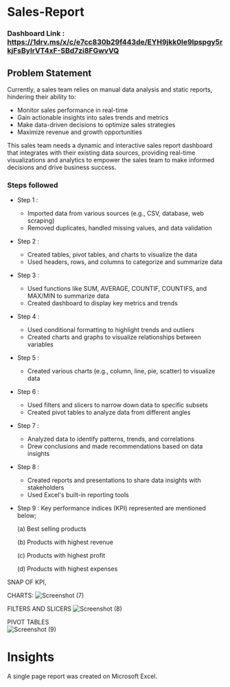 # Sales-Report

### Dashboard Link : https://1drv.ms/x/c/e7cc830b29f443de/EYH9jkk0le9Ipspgy5rkjFsByIrVT4xF-SBd7zi8FGwvVQ

## Problem Statement

Currently, a sales team relies on manual data analysis and static reports, hindering their ability to:

- Monitor sales performance in real-time
- Gain actionable insights into sales trends and metrics
- Make data-driven decisions to optimize sales strategies
- Maximize revenue and growth opportunities

This sales team needs a dynamic and interactive sales report dashboard that integrates with their existing data sources, providing real-time visualizations and analytics to empower the sales team to make informed decisions and drive business success.



### Steps followed 

- Step 1 : 
    - Imported data from various sources (e.g., CSV, database, web scraping)
    - Removed duplicates, handled missing values, and data validation

- Step 2 :
    - Created tables, pivot tables, and charts to visualize the data
    - Used headers, rows, and columns to categorize and summarize data
 
- Step 3 : 
    - Used functions like SUM, AVERAGE, COUNTIF, COUNTIFS, and MAX/MIN to summarize data
    - Created dashboard to display key metrics and trends

- Step 4 : 
    - Used conditional formatting to highlight trends and outliers
    - Created charts and graphs to visualize relationships between variables
- Step 5 : 
    - Created various charts (e.g., column, line, pie, scatter) to visualize data
- Step 6 : 
    - Used filters and slicers to narrow down data to specific subsets
    - Created pivot tables to analyze data from different angles

- Step 7 : 
    - Analyzed data to identify patterns, trends, and correlations
    - Drew conclusions and made recommendations based on data insights 
- Step 8 : 
    - Created reports and presentations to share data insights with stakeholders
    - Used Excel's built-in reporting tools
 
- Step 9 : Key performance indices (KPI) represented are mentioned below;

  (a) Best selling products

  (b) Products with highest revenue
  
  (c) Products with highest profit
  
  (d) Products with highest expenses
  
  

        
SNAP OF KPI,

CHARTS:
![Screenshot (7)](https://github.com/user-attachments/assets/c4d9bfda-ce34-4c84-94f7-f64d4c8709f9)

FILTERS AND SLICERS
![Screenshot (8)](https://github.com/user-attachments/assets/ca6bca3b-b544-4fa6-8fae-001222c34a12)

PIVOT TABLES        
![Screenshot (9)](https://github.com/user-attachments/assets/57b747f0-f4b1-48e7-9d26-eb2f8722be52)

# Insights

A single page report was created on Microsoft Excel.

